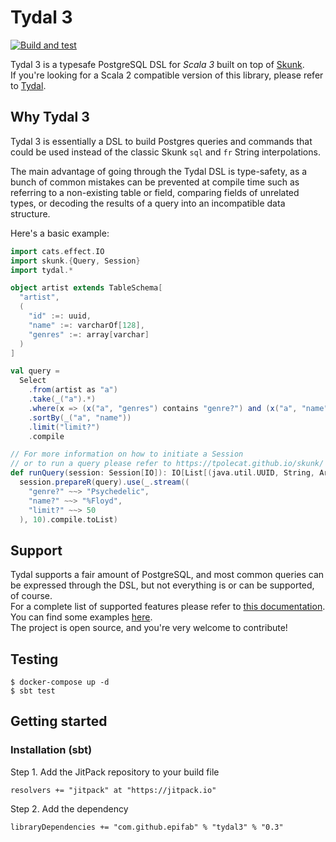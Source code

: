 # Tydal 3

[![Build and test](https://github.com/epifab/tydal3/actions/workflows/main.yml/badge.svg)](https://github.com/epifab/tydal3/actions/workflows/main.yml)

Tydal 3 is a typesafe PostgreSQL DSL for *Scala 3* built on top of [Skunk](https://github.com/tpolecat/skunk).  
If you're looking for a Scala 2 compatible version of this library, please refer to [Tydal](https://github.com/epifab/tydal).


## Why Tydal 3

Tydal 3 is essentially a DSL to build Postgres queries and commands
that could be used instead of the classic Skunk `sql` and `fr` String interpolations.

The main advantage of going through the Tydal DSL is type-safety,
as a bunch of common mistakes can be prevented at compile time such as 
referring to a non-existing table or field,
comparing fields of unrelated types,
or decoding the results of a query into an incompatible data structure.

Here's a basic example:
```scala
import cats.effect.IO
import skunk.{Query, Session}
import tydal.*

object artist extends TableSchema[
  "artist",
  (
    "id" :=: uuid,
    "name" :=: varcharOf[128],
    "genres" :=: array[varchar]
  )
]

val query =
  Select
    .from(artist as "a")
    .take(_("a").*)
    .where(x => (x("a", "genres") contains "genre?") and (x("a", "name") like "name?"))
    .sortBy(_("a", "name"))
    .limit("limit?")
    .compile

// For more information on how to initiate a Session
// or to run a query please refer to https://tpolecat.github.io/skunk/
def runQuery(session: Session[IO]): IO[List[(java.util.UUID, String, Arr[String])]] =
  session.prepareR(query).use(_.stream((
    "genre?" ~~> "Psychedelic",
    "name?" ~~> "%Floyd",
    "limit?" ~~> 50
  ), 10).compile.toList)
```

## Support

Tydal supports a fair amount of PostgreSQL, and most common queries can be expressed through the DSL,
but not everything is or can be supported, of course.  
For a complete list of supported features please refer to [this documentation](support.md).  
You can find some examples [here](src/test/scala/tydal/examples).  
The project is open source, and you're very welcome to contribute!

## Testing

```shell
$ docker-compose up -d
$ sbt test
```


## Getting started

### Installation (sbt)

Step 1. Add the JitPack repository to your build file

```
resolvers += "jitpack" at "https://jitpack.io"
```

Step 2. Add the dependency

```
libraryDependencies += "com.github.epifab" % "tydal3" % "0.3"	
```
